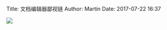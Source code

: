 Title: 文档编辑器鄙视链
Author: Martin
Date: 2017-07-22 16:37

![](http://www.smallcpp.cn/static/images/文档编辑器鄙视链/bslian.png)
